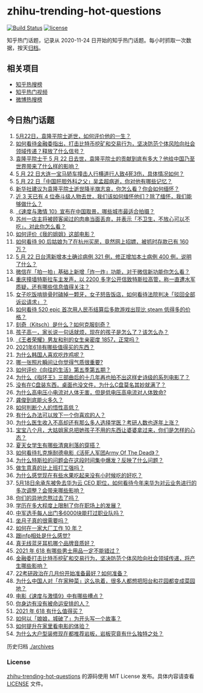 # zhihu-trending-hot-questions

[![Build Status](https://github.com/justjavac/zhihu-trending-hot-questions/workflows/ci/badge.svg?branch=master)](https://github.com/justjavac/zhihu-trending-hot-questions/actions)
[![license](https://img.shields.io/github/license/justjavac/zhihu-trending-hot-questions)](https://github.com/justjavac/zhihu-trending-hot-questions/blob/master/LICENSE)

知乎热门话题，记录从 2020-11-24 日开始的知乎热门话题。每小时抓取一次数据，按天[归档](./archives)。

## 相关项目

- [知乎热搜榜](https://github.com/justjavac/zhihu-trending-top-search)
- [知乎热门视频](https://github.com/justjavac/zhihu-trending-hot-video)
- [微博热搜榜](https://github.com/justjavac/weibo-trending-hot-search)

## 今日热门话题

<!-- BEGIN -->
<!-- 最后更新时间 Sun May 23 2021 05:01:34 GMT+0800 (China Standard Time) -->

1. [5月22日，袁隆平院士逝世，如何评价他的一生？](https://www.zhihu.com/question/460808291)
2. [如何看待金融委指出，打击比特币挖矿和交易行为，坚决防范个体风险向社会领域传递？释放了什么信号？](https://www.zhihu.com/question/460721703)
3. [袁隆平院士于 5 月 22
   日去世，袁隆平院士的贡献到底有多大？他给中国乃至世界带来了什么样的影响？](https://www.zhihu.com/question/460812976)
4. [5 月 22
   日大连一宝马轿车撞击人行横道行人致4死3伤，具体情况如何？](https://www.zhihu.com/question/460803059)
5. [5 月 22 日「中国肝胆外科之父」吴孟超病逝，你对他有哪些记忆？](https://www.zhihu.com/question/460817685)
6. [新华社建议为袁隆平院士逝世降半旗志哀，你怎么看？你会如何缅怀？](https://www.zhihu.com/question/460853429)
7. [近 3 天已有 4
   位泰斗级人物去世，我们该如何缅怀他们？除了缅怀，我们能够做什么？](https://www.zhihu.com/question/460833743)
8. [《速度与激情 10》宣布在中国取景，哪些城市最适合拍摄？](https://www.zhihu.com/question/459923679)
9. [苏州一店主将被顾客闻过的肉串当面丢弃，并表示「不卫生，不放心可以不吃」，对此你怎么看？](https://www.zhihu.com/question/460604746)
10. [如何评价《我的姐姐》这部电影？](https://www.zhihu.com/question/453290146)
11. [如何看待 90 后姑娘为了在杭州买房，竟然网上招嫖，被抓时存款已有 160
    万？](https://www.zhihu.com/question/460671555)
12. [5 月 22 日台湾新增本土确诊病例 321 例，修正增加本土病例 400
    例，说明了什么？](https://www.zhihu.com/question/460819141)
13. [微信在「拍一拍」基础上新增「炸一炸」功能，对于微信新功能你怎么看？](https://www.zhihu.com/question/460330878)
14. [重庆撞墙特斯拉车主发声，以 2200
    多字公开信致特斯拉高管，称一直遭水军质疑，还有哪些信息值得关注？](https://www.zhihu.com/question/460684619)
15. [女子吃饭啃排骨时磕掉一颗牙，女子怒告饭店，如何看待法院判决「驳回全部诉讼请求」？](https://www.zhihu.com/question/460584839)
16. [如何看待 520 epic 首次用人民币结算后多款游戏出现比 steam
    低得多的价格？](https://www.zhihu.com/question/460584796)
17. [刻奇（Kitsch）是什么？如何克服刻奇？](https://www.zhihu.com/question/27039705)
18. [孩子高一，家长说一句话就烦，现在的孩子是怎么了？该怎么办？](https://www.zhihu.com/question/446145871)
19. [《王者荣耀》男友和别的女生亲密度 1857，正常吗？](https://www.zhihu.com/question/460112550)
20. [2021年618有哪些值得买的东西？](https://www.zhihu.com/question/456666788)
21. [为什么韩国人喜欢吃炸鸡呢？](https://www.zhihu.com/question/22146758)
22. [哪一张照片瞬间让你觉得气质很重要?](https://www.zhihu.com/question/297341335)
23. [如何评价《向往的生活》第五季第五期？](https://www.zhihu.com/question/460535700)
24. [为什么《指环王》三部曲后的十几年再也拍不出这样史诗级的系列电影了？](https://www.zhihu.com/question/381939834)
25. [没有在C盘装东西，桌面也没文件，为什么C盘莫名其妙就满了？](https://www.zhihu.com/question/456677257)
26. [为什么高电压小电流对人体无害，但是低电压高电流对人体致命?](https://www.zhihu.com/question/388159656)
27. [龚俊到底能火多久？](https://www.zhihu.com/question/456965858)
28. [如何判断个人的悟性高低？](https://www.zhihu.com/question/24123447)
29. [有什么办法可以放下一个你喜欢的人？](https://www.zhihu.com/question/423049471)
30. [为什么医生收入不高却还有那么多人选择学医？考研人数也逐年上涨？](https://www.zhihu.com/question/459240182)
31. [宝宝八个月，大姑姐家总把她孩子不用的东西让婆婆拿过来，你们是怎样的心态？](https://www.zhihu.com/question/460493652)
32. [夏天女学生有哪些清爽利落的穿搭？](https://www.zhihu.com/question/395417374)
33. [如何看待扎克施耐德电影《活死人军团Army Of The
    Dead》？](https://www.zhihu.com/question/460696355)
34. [为什么特斯拉的问题会在这段时间集中爆发？反映了什么问题？](https://www.zhihu.com/question/460594922)
35. [做生意真的比上班打工强吗？](https://www.zhihu.com/question/327874416)
36. [为什么感觉现在有些水果吃起来没有小时候吃的好吃？](https://www.zhihu.com/question/393480064)
37. [5月18日余承东被免去华为云 CEO
    职位，如何看待今年来华为对云业务进行的多次调整？会带来哪些影响？](https://www.zhihu.com/question/460199755)
38. [你们的异地恋熬过去了吗？](https://www.zhihu.com/question/460329836)
39. [学历在多大程度上限制了你在职场上的发展？](https://www.zhihu.com/question/460617091)
40. [中军选手每人出门多6000块能打过职业队吗？](https://www.zhihu.com/question/459668976)
41. [坐月子真的很需要吗？](https://www.zhihu.com/question/430742837)
42. [如何在一家大厂工作 10 年？](https://www.zhihu.com/question/460106786)
43. [跟infp相处是什么感觉?](https://www.zhihu.com/question/333771420)
44. [真无线蓝牙耳机哪个品牌音质好？](https://www.zhihu.com/question/448219382)
45. [2021 年 618 有哪些男士用品一定不能错过？](https://www.zhihu.com/question/457158249)
46. [金融委打击比特币挖矿和交易行为，坚决防范个体风险向社会领域传递，将产生哪些影响？](https://www.zhihu.com/question/460718389)
47. [22考研政治在几月份开始准备最好？如何准备？](https://www.zhihu.com/question/460644315)
48. [为什么中国人对「在家种菜」这么执着，很多人都想把阳台和花园都变成菜园地？](https://www.zhihu.com/question/460289845)
49. [电影《速度与激情9》中有哪些槽点？](https://www.zhihu.com/question/460424382)
50. [你身边有没有被命运安排的人？](https://www.zhihu.com/question/288026861)
51. [2021 年 618 有什么值得买？](https://www.zhihu.com/question/456666024)
52. [如何以「娘娘，城破了」为开头写一个故事？](https://www.zhihu.com/question/455531791)
53. [如何提升在家里看电影的体验？](https://www.zhihu.com/question/22997019)
54. [为什么大户型装修现在都推荐岩板，岩板究竟有什么独特之处？](https://www.zhihu.com/question/453836267)

<!-- END -->

历史归档 [./archives](./archives)

### License

[zhihu-trending-hot-questions](https://github.com/justjavac/zhihu-trending-hot-questions)
的源码使用 MIT License 发布。具体内容请查看 [LICENSE](./LICENSE) 文件。
